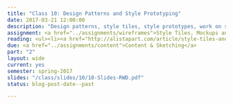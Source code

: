 ```yaml
---
title: "Class 10: Design Patterns and Style Prototyping"
date: 2017-03-21 12:00:00
description: "Design patterns, style tiles, style prototypes, work on style prototypes and static mockups in class"
assignment: <a href="../assignments/wireframes">Style Tiles, Mockups and Style Prototype</a>
reading: <ul><li><a href="http://alistapart.com/article/style-tiles-and-how-they-work">Style Tiles and How They Work by Samantha Warren</a></li><li><a href="http://seesparkbox.com/foundry/our_new_responsive_design_deliverable_the_style_prototype">Our New Responsive Design Deliverable - The Style Prototype</a></li><li><a href="http://alistapart.com/article/responsive-comping-obtaining-signoff-with-mockups">Responsive Comping - Obtaining Client Feedback Without Mockups by Matt Griffin</a></li><li><a href="http://daverupert.com/2013/04/responsive-deliverables/">Responsive Deliverables by Dave Rupert</a></li></ul>
due: <a href="../assignments/content">Content & Sketching</a>
part: "2"
layout: wide
current: yes
semester: spring-2017
slides: "/class/slides/10/10-Slides-RWD.pdf"
status: blog-post-date--past

---
```


